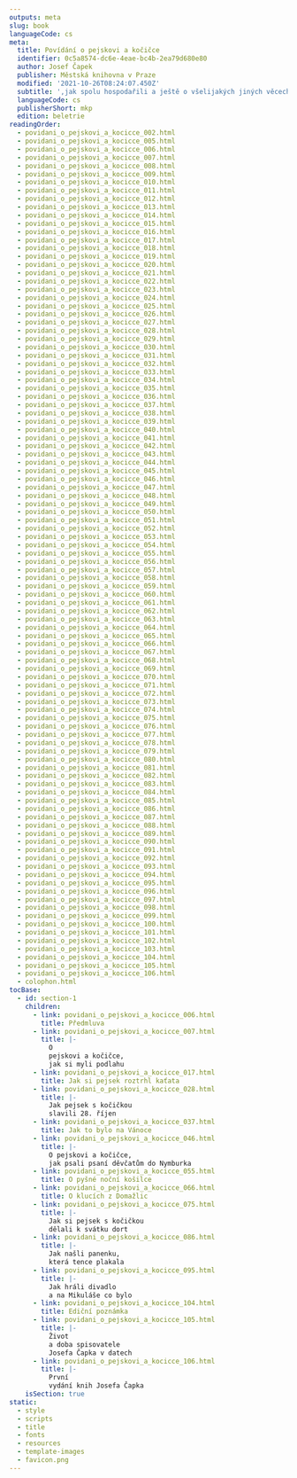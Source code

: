 ```yaml
---
outputs: meta
slug: book
languageCode: cs
meta:
  title: Povídání o pejskovi a kočičce
  identifier: 0c5a8574-dc6e-4eae-bc4b-2ea79d680e80
  author: Josef Čapek
  publisher: Městská knihovna v Praze
  modified: '2021-10-26T08:24:07.450Z'
  subtitle: ',jak spolu hospodařili a ještě o všelijakých jiných věcech'
  languageCode: cs
  publisherShort: mkp
  edition: beletrie
readingOrder:
  - povidani_o_pejskovi_a_kocicce_002.html
  - povidani_o_pejskovi_a_kocicce_005.html
  - povidani_o_pejskovi_a_kocicce_006.html
  - povidani_o_pejskovi_a_kocicce_007.html
  - povidani_o_pejskovi_a_kocicce_008.html
  - povidani_o_pejskovi_a_kocicce_009.html
  - povidani_o_pejskovi_a_kocicce_010.html
  - povidani_o_pejskovi_a_kocicce_011.html
  - povidani_o_pejskovi_a_kocicce_012.html
  - povidani_o_pejskovi_a_kocicce_013.html
  - povidani_o_pejskovi_a_kocicce_014.html
  - povidani_o_pejskovi_a_kocicce_015.html
  - povidani_o_pejskovi_a_kocicce_016.html
  - povidani_o_pejskovi_a_kocicce_017.html
  - povidani_o_pejskovi_a_kocicce_018.html
  - povidani_o_pejskovi_a_kocicce_019.html
  - povidani_o_pejskovi_a_kocicce_020.html
  - povidani_o_pejskovi_a_kocicce_021.html
  - povidani_o_pejskovi_a_kocicce_022.html
  - povidani_o_pejskovi_a_kocicce_023.html
  - povidani_o_pejskovi_a_kocicce_024.html
  - povidani_o_pejskovi_a_kocicce_025.html
  - povidani_o_pejskovi_a_kocicce_026.html
  - povidani_o_pejskovi_a_kocicce_027.html
  - povidani_o_pejskovi_a_kocicce_028.html
  - povidani_o_pejskovi_a_kocicce_029.html
  - povidani_o_pejskovi_a_kocicce_030.html
  - povidani_o_pejskovi_a_kocicce_031.html
  - povidani_o_pejskovi_a_kocicce_032.html
  - povidani_o_pejskovi_a_kocicce_033.html
  - povidani_o_pejskovi_a_kocicce_034.html
  - povidani_o_pejskovi_a_kocicce_035.html
  - povidani_o_pejskovi_a_kocicce_036.html
  - povidani_o_pejskovi_a_kocicce_037.html
  - povidani_o_pejskovi_a_kocicce_038.html
  - povidani_o_pejskovi_a_kocicce_039.html
  - povidani_o_pejskovi_a_kocicce_040.html
  - povidani_o_pejskovi_a_kocicce_041.html
  - povidani_o_pejskovi_a_kocicce_042.html
  - povidani_o_pejskovi_a_kocicce_043.html
  - povidani_o_pejskovi_a_kocicce_044.html
  - povidani_o_pejskovi_a_kocicce_045.html
  - povidani_o_pejskovi_a_kocicce_046.html
  - povidani_o_pejskovi_a_kocicce_047.html
  - povidani_o_pejskovi_a_kocicce_048.html
  - povidani_o_pejskovi_a_kocicce_049.html
  - povidani_o_pejskovi_a_kocicce_050.html
  - povidani_o_pejskovi_a_kocicce_051.html
  - povidani_o_pejskovi_a_kocicce_052.html
  - povidani_o_pejskovi_a_kocicce_053.html
  - povidani_o_pejskovi_a_kocicce_054.html
  - povidani_o_pejskovi_a_kocicce_055.html
  - povidani_o_pejskovi_a_kocicce_056.html
  - povidani_o_pejskovi_a_kocicce_057.html
  - povidani_o_pejskovi_a_kocicce_058.html
  - povidani_o_pejskovi_a_kocicce_059.html
  - povidani_o_pejskovi_a_kocicce_060.html
  - povidani_o_pejskovi_a_kocicce_061.html
  - povidani_o_pejskovi_a_kocicce_062.html
  - povidani_o_pejskovi_a_kocicce_063.html
  - povidani_o_pejskovi_a_kocicce_064.html
  - povidani_o_pejskovi_a_kocicce_065.html
  - povidani_o_pejskovi_a_kocicce_066.html
  - povidani_o_pejskovi_a_kocicce_067.html
  - povidani_o_pejskovi_a_kocicce_068.html
  - povidani_o_pejskovi_a_kocicce_069.html
  - povidani_o_pejskovi_a_kocicce_070.html
  - povidani_o_pejskovi_a_kocicce_071.html
  - povidani_o_pejskovi_a_kocicce_072.html
  - povidani_o_pejskovi_a_kocicce_073.html
  - povidani_o_pejskovi_a_kocicce_074.html
  - povidani_o_pejskovi_a_kocicce_075.html
  - povidani_o_pejskovi_a_kocicce_076.html
  - povidani_o_pejskovi_a_kocicce_077.html
  - povidani_o_pejskovi_a_kocicce_078.html
  - povidani_o_pejskovi_a_kocicce_079.html
  - povidani_o_pejskovi_a_kocicce_080.html
  - povidani_o_pejskovi_a_kocicce_081.html
  - povidani_o_pejskovi_a_kocicce_082.html
  - povidani_o_pejskovi_a_kocicce_083.html
  - povidani_o_pejskovi_a_kocicce_084.html
  - povidani_o_pejskovi_a_kocicce_085.html
  - povidani_o_pejskovi_a_kocicce_086.html
  - povidani_o_pejskovi_a_kocicce_087.html
  - povidani_o_pejskovi_a_kocicce_088.html
  - povidani_o_pejskovi_a_kocicce_089.html
  - povidani_o_pejskovi_a_kocicce_090.html
  - povidani_o_pejskovi_a_kocicce_091.html
  - povidani_o_pejskovi_a_kocicce_092.html
  - povidani_o_pejskovi_a_kocicce_093.html
  - povidani_o_pejskovi_a_kocicce_094.html
  - povidani_o_pejskovi_a_kocicce_095.html
  - povidani_o_pejskovi_a_kocicce_096.html
  - povidani_o_pejskovi_a_kocicce_097.html
  - povidani_o_pejskovi_a_kocicce_098.html
  - povidani_o_pejskovi_a_kocicce_099.html
  - povidani_o_pejskovi_a_kocicce_100.html
  - povidani_o_pejskovi_a_kocicce_101.html
  - povidani_o_pejskovi_a_kocicce_102.html
  - povidani_o_pejskovi_a_kocicce_103.html
  - povidani_o_pejskovi_a_kocicce_104.html
  - povidani_o_pejskovi_a_kocicce_105.html
  - povidani_o_pejskovi_a_kocicce_106.html
  - colophon.html
tocBase:
  - id: section-1
    children:
      - link: povidani_o_pejskovi_a_kocicce_006.html
        title: Předmluva
      - link: povidani_o_pejskovi_a_kocicce_007.html
        title: |-
          O
          pejskovi a kočičce,
          jak si myli podlahu
      - link: povidani_o_pejskovi_a_kocicce_017.html
        title: Jak si pejsek roztrhl kaťata
      - link: povidani_o_pejskovi_a_kocicce_028.html
        title: |-
          Jak pejsek s kočičkou
          slavili 28. říjen
      - link: povidani_o_pejskovi_a_kocicce_037.html
        title: Jak to bylo na Vánoce
      - link: povidani_o_pejskovi_a_kocicce_046.html
        title: |-
          O pejskovi a kočičce,
          jak psali psaní děvčatům do Nymburka
      - link: povidani_o_pejskovi_a_kocicce_055.html
        title: O pyšné noční košilce
      - link: povidani_o_pejskovi_a_kocicce_066.html
        title: O klucích z Domažlic
      - link: povidani_o_pejskovi_a_kocicce_075.html
        title: |-
          Jak si pejsek s kočičkou
          dělali k svátku dort
      - link: povidani_o_pejskovi_a_kocicce_086.html
        title: |-
          Jak našli panenku,
          která tence plakala
      - link: povidani_o_pejskovi_a_kocicce_095.html
        title: |-
          Jak hráli divadlo
          a na Mikuláše co bylo
      - link: povidani_o_pejskovi_a_kocicce_104.html
        title: Ediční poznámka
      - link: povidani_o_pejskovi_a_kocicce_105.html
        title: |-
          Život
          a doba spisovatele
          Josefa Čapka v datech
      - link: povidani_o_pejskovi_a_kocicce_106.html
        title: |-
          První
          vydání knih Josefa Čapka
    isSection: true
static:
  - style
  - scripts
  - title
  - fonts
  - resources
  - template-images
  - favicon.png
---
```

